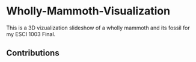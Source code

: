 # Wholly-Mammoth-Visualization
This is a 3D vizualization slideshow of a wholly mammoth and its fossil for my ESCI 1003 Final. 





## Contributions



